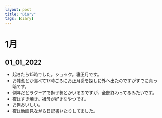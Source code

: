 ```yaml
---
layout: post
title: "Diary"
tags: [diary]
---
```


# 1月
## 01_01_2022
* 起きたら15時でした。ショック。寝正月です。
* お雑煮とか食べて17時ごろにお正月感を探しに外へ出たのですがすでに真っ暗です。
* 例年だとラクーアで獅子舞とかいるのですが、全部終わってるみたいです。
* 夜はすき焼き。祖母が好きなやつです。
* お肉おいしい。
* 夜は動画見ながら日記書いたりしてました。
